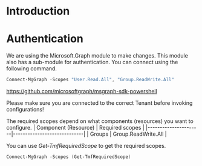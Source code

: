 # Introduction 

# Authentication
We are using the Microsoft.Graph module to make changes. This module also has a sub-module for authentication. You can connect using the following command.
```powershell
Connect-MgGraph -Scopes "User.Read.All", "Group.ReadWrite.All"
```
https://github.com/microsoftgraph/msgraph-sdk-powershell

Please make sure you are connected to the correct Tenant before invoking configurations! 

The required scopes depend on what components (resources) you want to configure.
| Component (Resource) | Required scopes             |
|----------------------|-----------------------------|
| Groups               | Group.ReadWrite.All         |

You can use *Get-TmfRequiredScope* to get the required scopes.
```powershell
Connect-MgGraph -Scopes (Get-TmfRequiredScope)
```